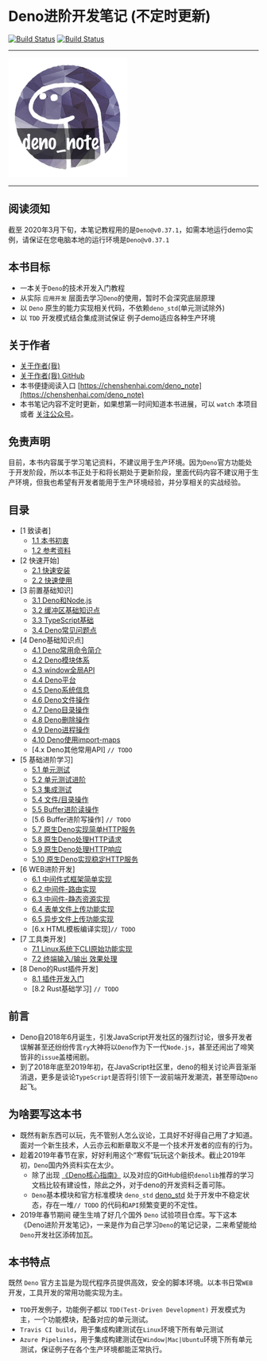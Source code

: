# Deno进阶开发笔记 (不定时更新)

[![Build Status](https://travis-ci.com/chenshenhai/deno_note.svg?token=XYNG2F1URZ4nW1TzoJNC&branch=master)](https://travis-ci.com/chenshenhai/deno_note)
[![Build Status](https://dev.azure.com/chenshenhai/chenshenhai/_apis/build/status/chenshenhai.deno_note?branchName=master)](https://dev.azure.com/chenshenhai/chenshenhai/_build/latest?definitionId=1&branchName=master)

<hr/>

<img  width="240"  src="./note/image/deno-mini.jpg">


<hr/>

## 阅读须知

截至 2020年3月下旬，本笔记教程用的是`Deno@v0.37.1`，如需本地运行demo实例，请保证在您电脑本地的运行环境是`Deno@v0.37.1`

## 本书目标

- 一本关于`Deno`的技术开发入门教程
- 从实际 `应用开发` 层面去学习`Deno`的使用，暂时不会深究底层原理
- 以 `Deno` 原生的能力实现相关代码，不依赖`deno_std`(单元测试除外)  
- 以 `TDD` 开发模式结合集成测试保证 例子demo适应各种生产环境

## 关于作者
- [关于作者(我)](https://chenshenhai.com)
- [关于作者(我) GitHub](https://github.com/chenshenhai)
- 本书便捷阅读入口 [https://chenshenhai.com/deno_note](https://chenshenhai.com/deno_note)
- 本书笔记内容不定时更新，如果想第一时间知道本书进展，可以 `watch` 本项目 或者 [关注公众号](https://github.com/chenshenhai/deno_note/blob/master/note/chapter_01/01.md#关注本书)。

## 免责声明

目前，本书内容属于学习笔记资料，不建议用于生产环境。因为`Deno`官方功能处于开发阶段，所以本书正处于和将长期处于更新阶段，里面代码内容不建议用于生产环境，但我也希望有开发者能用于生产环境经验，并分享相关的实战经验。

## 目录

* [1 致读者]
    * [1.1 本书初衷](./note/chapter_01/01.md)
    * [1.2 参考资料](./note/chapter_01/02.md)
* [2 快速开始]
    * [2.1 快速安装](./note/chapter_02/install.md)
    * [2.2 快速使用](./note/chapter_02/start.md)
* [3 前置基础知识]
    * [3.1 Deno和Node.js](./note/chapter_03/nodejs_compare.md)
    * [3.2 缓冲区基础知识点](./note/chapter_03/buffer_info.md)
    * [3.3 TypeScript基础](./note/chapter_03/ts_basic.md)
    * [3.4 Deno常见问题点](./note/chapter_03/deno_faq.md)
* [4 Deno基础知识点]
    * [4.1 Deno常用命令简介](./note/chapter_04/deno_cmd.md)
    * [4.2 Deno模块体系](./note/chapter_04/deno_mod.md)
    * [4.3 window全局API](./note/chapter_04/deno_window_api.md)
    * [4.4 Deno平台](./note/chapter_04/deno_api_platform.md)
    * [4.5 Deno系统信息](./note/chapter_04/deno_api_sys.md)
    * [4.6 Deno文件操作](./note/chapter_04/deno_api_fs.md)
    * [4.7 Deno目录操作](./note/chapter_04/deno_api_dir.md)
    * [4.8 Deno删除操作](./note/chapter_04/deno_api_del.md)
    * [4.9 Deno进程操作](./note/chapter_04/deno_api_process.md)
    * [4.10 Deno使用import-maps](./note/chapter_04/deno_import_maps.md)
    * [4.x Deno其他常用API] `// TODO`
* [5 基础进阶学习]
    * [5.1 单元测试](./note/chapter_05/testing.md)
    * [5.2 单元测试进阶](./note/chapter_05/testing_unit.md)
    * [5.3 集成测试](./note/chapter_05/testing_integrate.md)
    * [5.4 文件/目录操作](./note/chapter_05/fs_dir.md)
    * [5.5 Buffer进阶读操作](./note/chapter_05/buffer_reader.md)
    * [5.6 Buffer进阶写操作]  `// TODO`
    * [5.7 原生Deno实现简单HTTP服务](./note/chapter_05/http_simple.md)
    * [5.8 原生Deno处理HTTP请求](./note/chapter_05/http_request.md)
    * [5.9 原生Deno处理HTTP响应](./note/chapter_05/http_response.md)
    * [5.10 原生Deno实现稳定HTTP服务](./note/chapter_05/http_stable.md)
* [6 WEB进阶开发]
    * [6.1 中间件式框架简单实现](./note/chapter_06/web_framework_middleware.md)
    * [6.2 中间件-路由实现](./note/chapter_06/web_framework_router.md)
    * [6.3 中间件-静态资源实现](./note/chapter_06/web_framework_static.md)
    * [6.4 表单文件上传功能实现](./note/chapter_06/web_upload.md)
    * [6.5 异步文件上传功能实现](./note/chapter_06/web_upload_async.md)
    * [6.x HTML模板编译实现]`// TODO`
* [7 工具类开发]
    * [7.1 Linux系统下CLI原始功能实现](./note/chapter_07/deno_cli.md)  
    * [7.2 终端输入/输出 效果处理](./note/chapter_07/deno_cmd.md) 
* [8 Deno的Rust插件开发]
    * [8.1 插件开发入门](./note/chapter_08/deno_plugin_dev.md)  
    * [8.2 Rust基础学习] `// TODO`


## 前言

- Deno自2018年6月诞生，引发JavaScript开发社区的强烈讨论，很多开发者误解甚至还纷纷传言`ry`大神将以`Deno`作为下一代`Node.js`，甚至还闹出了啼笑皆非的`issue`盖楼闹剧。
- 到了2018年底至2019年初，在JavaScript社区里，deno的相关讨论声音渐渐消退，更多是谈论`TypeScript`是否将引领下一波前端开发潮流，甚至带动`Deno`起飞。

## 为啥要写这本书  

- 既然有新东西可以玩，先不管别人怎么议论，工具好不好得自己用了才知道。面对一个新生技术，人云亦云和断章取义不是一个技术开发者的应有的行为。
- 趁着2019年春节在家，好好利用这个“寒假”玩玩这个新技术。截止2019年初，`Deno`国内外资料实在太少。
    - 除了出现 [《Deno核心指南》](https://github.com/denolib/guide) 以及对应的GitHub组织`denolib`推荐的学习文档比较有建设性，除此之外，对于deno的开发资料乏善可陈。
  - `Deno`基本模块和官方标准模块 `deno_std` [deno_std](https://github.com/denoland/deno_std) 处于开发中不稳定状态，存在一堆`// TODO` 的代码和`API`频繁变更的不定性。
- 2019年春节期间 硬生生啃了好几个国外 `Deno` 试验项目仓库。写下这本《Deno进阶开发笔记》，一来是作为自己学习`Deno`的笔记记录，二来希望能给`Deno`开发社区添砖加瓦。


## 本书特点

既然 `Deno` 官方主旨是为现代程序员提供高效，安全的脚本环境。以本书日常`WEB`开发，工具开发的常用功能实现为主。

- `TDD`开发例子，功能例子都以 `TDD(Test-Driven Development)` 开发模式为主，一个功能模块，配备对应的单元测试。
- `Travis CI build`，用于集成构建测试在`Linux`环境下所有单元测试
- `Azure Pipelines`，用于集成构建测试在`Window|Mac|Ubuntu`环境下所有单元测试，保证例子在各个生产环境都能正常执行。

